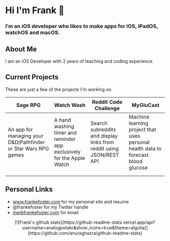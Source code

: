 # Hi I'm Frank 👋

### I’m an iOS developer who likes to make apps for iOS, iPadOS, watchOS and macOS. 

## About Me
I am an iOS Developer with 2 years of teaching and coding experience. 

## Current Projects
These are just a few of the projects I'm working on

| Sage RPG                                                       | Watch Wash                                                            | Reddit Code Challenge                                               | MyGluCast                                                                         |
|----------------------------------------------------------------|-----------------------------------------------------------------------|---------------------------------------------------------------------|-----------------------------------------------------------------------------------|
| An app for managing your D&D/Pathfinder or Star Wars RPG games | A hand washing timer and reminder app exclusively for the Apple Watch | Search subreddits and display links from reddit using JSON/REST API | Machine learning project that uses personal health data to forecast blood glucose |
|                                                                |                                                                       |                                                                     |                                                                                   |
|                                                                |                                                                       |                                                                     |                                                                                   |                                                                                 |
## Personal Links

- www.frankefoster.com for my personal site and resume
- @frankefoster for my Twitter handle
- me@frankefoster.com for email


<p align="center">[![Frank's github stats](https://github-readme-stats.vercel.app/api?username=analogpotato&show_icons=true&theme=algolia)](https://github.com/anuraghazra/github-readme-stats)</p>





<!--
**analogpotato/analogpotato** is a ✨ _special_ ✨ repository because its `README.md` (this file) appears on your GitHub profile.

Here are some ideas to get you started:

- 🔭 I’m currently working on ...
- 🌱 I’m currently learning ...
- 👯 I’m looking to collaborate on ...
- 🤔 I’m looking for help with ...
- 💬 Ask me about ...
- 📫 How to reach me: ...
- 😄 Pronouns: ...
- ⚡ Fun fact: ...
-->
